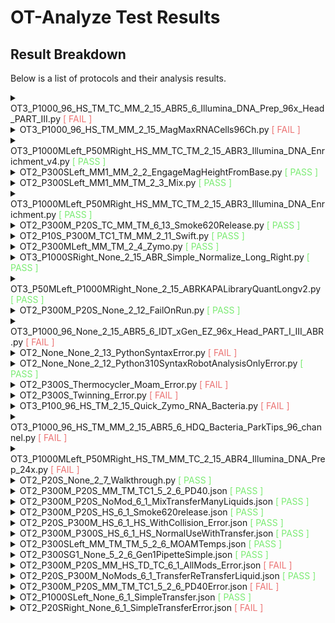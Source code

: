 
# OT-Analyze Test Results

## Result Breakdown

Below is a list of protocols and their analysis results.


<details>

<summary>OT3_P1000_96_HS_TM_TC_MM_2_15_ABR5_6_Illumina_DNA_Prep_96x_Head_PART_III.py <span style="color: #eb7373;">[ FAIL ]</span></summary>

Protocol Type: Python

Analysis Execution Time: 1701179893.93 seconds



Analysis Error: Error: You may only put apiLevel in the metadata dict or the requirements dict, not both.




</details>


<details>

<summary>OT3_P1000_96_HS_TM_MM_2_15_MagMaxRNACells96Ch.py <span style="color: #eb7373;">[ FAIL ]</span></summary>

Protocol Type: Python

Analysis Execution Time: 4.77 seconds



Analysis Error: ValueError [line 87]: Cannot resolve p1000_96 to pipette, must be given valid pipette name.



</details>


<details>

<summary>OT3_P1000MLeft_P50MRight_HS_MM_TC_TM_2_15_ABR3_Illumina_DNA_Enrichment_v4.py <span style="color: #7beb73;">[ PASS ]</span></summary>

Protocol Type: Python

Analysis Execution Time: 15.69 seconds



</details>


<details>

<summary>OT2_P300SLeft_MM1_MM_2_2_EngageMagHeightFromBase.py <span style="color: #7beb73;">[ PASS ]</span></summary>

Protocol Type: Python

Analysis Execution Time: 4.77 seconds



</details>


<details>

<summary>OT2_P300SLeft_MM1_MM_TM_2_3_Mix.py <span style="color: #7beb73;">[ PASS ]</span></summary>

Protocol Type: Python

Analysis Execution Time: 4.26 seconds



</details>


<details>

<summary>OT3_P1000MLeft_P50MRight_HS_MM_TC_TM_2_15_ABR3_Illumina_DNA_Enrichment.py <span style="color: #7beb73;">[ PASS ]</span></summary>

Protocol Type: Python

Analysis Execution Time: 6.56 seconds



</details>


<details>

<summary>OT2_P300M_P20S_TC_MM_TM_6_13_Smoke620Release.py <span style="color: #7beb73;">[ PASS ]</span></summary>

Protocol Type: Python

Analysis Execution Time: 5.04 seconds



</details>


<details>

<summary>OT2_P10S_P300M_TC1_TM_MM_2_11_Swift.py <span style="color: #7beb73;">[ PASS ]</span></summary>

Protocol Type: Python

Analysis Execution Time: 9.05 seconds



</details>


<details>

<summary>OT2_P300MLeft_MM_TM_2_4_Zymo.py <span style="color: #7beb73;">[ PASS ]</span></summary>

Protocol Type: Python

Analysis Execution Time: 9.99 seconds



</details>


<details>

<summary>OT3_P1000SRight_None_2_15_ABR_Simple_Normalize_Long_Right.py <span style="color: #7beb73;">[ PASS ]</span></summary>

Protocol Type: Python

Analysis Execution Time: 17.38 seconds



</details>


<details>

<summary>OT3_P50MLeft_P1000MRight_None_2_15_ABRKAPALibraryQuantLongv2.py <span style="color: #7beb73;">[ PASS ]</span></summary>

Protocol Type: Python

Analysis Execution Time: 18.68 seconds



</details>


<details>

<summary>OT2_P300M_P20S_None_2_12_FailOnRun.py <span style="color: #7beb73;">[ PASS ]</span></summary>

Protocol Type: Python

Analysis Execution Time: 3.81 seconds



</details>


<details>

<summary>OT3_P1000_96_None_2_15_ABR5_6_IDT_xGen_EZ_96x_Head_PART_I_III_ABR.py <span style="color: #eb7373;">[ FAIL ]</span></summary>

Protocol Type: Python

Analysis Execution Time: 1701179898.11 seconds



Analysis Error: Error: You may only put apiLevel in the metadata dict or the requirements dict, not both.




</details>


<details>

<summary>OT2_None_None_2_13_PythonSyntaxError.py <span style="color: #eb7373;">[ FAIL ]</span></summary>

Protocol Type: Python

Analysis Execution Time: 4.50 seconds



Analysis Error: No module named 'superspecialmagic'



</details>


<details>

<summary>OT2_None_None_2_12_Python310SyntaxRobotAnalysisOnlyError.py <span style="color: #7beb73;">[ PASS ]</span></summary>

Protocol Type: Python

Analysis Execution Time: 4.62 seconds



</details>


<details>

<summary>OT2_P300S_Thermocycler_Moam_Error.py <span style="color: #eb7373;">[ FAIL ]</span></summary>

Protocol Type: Python

Analysis Execution Time: 4.92 seconds



Analysis Error: DeckConflictError [line 19]: thermocyclerModuleV2 in slot 7 prevents thermocyclerModuleV1 from using slot 7.



</details>


<details>

<summary>OT2_P300S_Twinning_Error.py <span style="color: #eb7373;">[ FAIL ]</span></summary>

Protocol Type: Python

Analysis Execution Time: 5.09 seconds



Analysis Error: AttributeError [line 24]: 'InstrumentContext' object has no attribute 'pair_with'



</details>


<details>

<summary>OT3_P100_96_HS_TM_2_15_Quick_Zymo_RNA_Bacteria.py <span style="color: #eb7373;">[ FAIL ]</span></summary>

Protocol Type: Python

Analysis Execution Time: 4.60 seconds



Analysis Error: ValueError [line 94]: Cannot resolve p1000_96 to pipette, must be given valid pipette name.



</details>


<details>

<summary>OT3_P1000_96_HS_TM_MM_2_15_ABR5_6_HDQ_Bacteria_ParkTips_96_channel.py <span style="color: #eb7373;">[ FAIL ]</span></summary>

Protocol Type: Python

Analysis Execution Time: 1701179907.03 seconds



Analysis Error: Error: You may only put apiLevel in the metadata dict or the requirements dict, not both.




</details>


<details>

<summary>OT3_P1000MLeft_P50MRight_HS_TM_MM_TC_2_15_ABR4_Illumina_DNA_Prep_24x.py <span style="color: #eb7373;">[ FAIL ]</span></summary>

Protocol Type: Python

Analysis Execution Time: 1701179908.65 seconds



Analysis Error: Error: You may only put apiLevel in the metadata dict or the requirements dict, not both.




</details>


<details>

<summary>OT2_P20S_None_2_7_Walkthrough.py <span style="color: #7beb73;">[ PASS ]</span></summary>

Protocol Type: Python

Analysis Execution Time: 5.18 seconds



</details>


<details>

<summary>OT2_P300M_P20S_MM_TM_TC1_5_2_6_PD40.json <span style="color: #7beb73;">[ PASS ]</span></summary>

Protocol Type: Protocol_Designer

Analysis Execution Time: 5.23 seconds



</details>


<details>

<summary>OT2_P300M_P20S_NoMod_6_1_MixTransferManyLiquids.json <span style="color: #7beb73;">[ PASS ]</span></summary>

Protocol Type: Protocol_Designer

Analysis Execution Time: 4.87 seconds



</details>


<details>

<summary>OT2_P300M_P20S_HS_6_1_Smoke620release.json <span style="color: #7beb73;">[ PASS ]</span></summary>

Protocol Type: Protocol_Designer

Analysis Execution Time: 5.26 seconds



</details>


<details>

<summary>OT2_P20S_P300M_HS_6_1_HS_WithCollision_Error.json <span style="color: #7beb73;">[ PASS ]</span></summary>

Protocol Type: Protocol_Designer

Analysis Execution Time: 4.00 seconds



</details>


<details>

<summary>OT2_P300M_P300S_HS_6_1_HS_NormalUseWithTransfer.json <span style="color: #7beb73;">[ PASS ]</span></summary>

Protocol Type: Protocol_Designer

Analysis Execution Time: 4.51 seconds



</details>


<details>

<summary>OT2_P300SLeft_MM_TM_TM_5_2_6_MOAMTemps.json <span style="color: #7beb73;">[ PASS ]</span></summary>

Protocol Type: Protocol_Designer

Analysis Execution Time: 4.62 seconds



</details>


<details>

<summary>OT2_P300SG1_None_5_2_6_Gen1PipetteSimple.json <span style="color: #7beb73;">[ PASS ]</span></summary>

Protocol Type: Protocol_Designer

Analysis Execution Time: 4.82 seconds



</details>


<details>

<summary>OT2_P300M_P20S_MM_HS_TD_TC_6_1_AllMods_Error.json <span style="color: #eb7373;">[ FAIL ]</span></summary>

Protocol Type: Protocol_Designer

Analysis Execution Time: 4.07 seconds



Analysis Error: Heater-Shaker cannot open its labware latch while it is shaking.



</details>


<details>

<summary>OT2_P20S_P300M_NoMods_6_1_TransferReTransferLiquid.json <span style="color: #7beb73;">[ PASS ]</span></summary>

Protocol Type: Protocol_Designer

Analysis Execution Time: 4.06 seconds



</details>


<details>

<summary>OT2_P300M_P20S_MM_TM_TC1_5_2_6_PD40Error.json <span style="color: #eb7373;">[ FAIL ]</span></summary>

Protocol Type: Protocol_Designer

Analysis Execution Time: 4.24 seconds



Analysis Error: Cannot aspirate more than pipette max volume



</details>


<details>

<summary>OT2_P1000SLeft_None_6_1_SimpleTransfer.json <span style="color: #7beb73;">[ PASS ]</span></summary>

Protocol Type: Protocol_Designer

Analysis Execution Time: 3.14 seconds



</details>


<details>

<summary>OT2_P20SRight_None_6_1_SimpleTransferError.json <span style="color: #eb7373;">[ FAIL ]</span></summary>

Protocol Type: Protocol_Designer

Analysis Execution Time: 2.46 seconds



Analysis Error: Cannot aspirate more than pipette max volume



</details>


